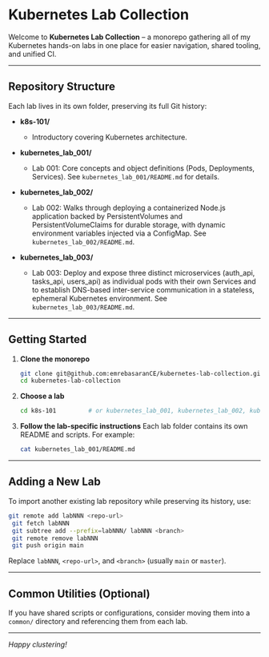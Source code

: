 # Kubernetes Lab Collection

Welcome to **Kubernetes Lab Collection** – a monorepo gathering all of my Kubernetes hands-on labs in one place for easier navigation, shared tooling, and unified CI.

---

## Repository Structure

Each lab lives in its own folder, preserving its full Git history:

* **k8s-101/**

  * Introductory covering Kubernetes architecture.

* **kubernetes\_lab\_001/**

  * Lab 001: Core concepts and object definitions (Pods, Deployments, Services). See `kubernetes_lab_001/README.md` for details.

* **kubernetes\_lab\_002/**

  * Lab 002: Walks through deploying a containerized Node.js application backed by PersistentVolumes and PersistentVolumeClaims for durable storage, with dynamic environment variables injected via a ConfigMap. See `kubernetes_lab_002/README.md`.

* **kubernetes\_lab\_003/**

  * Lab 003: Deploy and expose three distinct microservices (auth_api, tasks_api, users_api) as individual pods with their own Services and to establish DNS-based inter-service communication in a stateless, ephemeral Kubernetes environment. See `kubernetes_lab_003/README.md`.

---

## Getting Started

1. **Clone the monorepo**

   ```bash
   git clone git@github.com:emrebasaranCE/kubernetes-lab-collection.git
   cd kubernetes-lab-collection
   ```

2. **Choose a lab**

   ```bash
   cd k8s-101         # or kubernetes_lab_001, kubernetes_lab_002, kubernetes_lab_003
   ```

3. **Follow the lab-specific instructions**
   Each lab folder contains its own README and scripts. For example:

   ```bash
   cat kubernetes_lab_001/README.md
   ```

---

## Adding a New Lab

To import another existing lab repository while preserving its history, use:

```bash
git remote add labNNN <repo-url>
 git fetch labNNN
 git subtree add --prefix=labNNN/ labNNN <branch>
 git remote remove labNNN
 git push origin main
```

Replace `labNNN`, `<repo-url>`, and `<branch>` (usually `main` or `master`).

---

## Common Utilities (Optional)

If you have shared scripts or configurations, consider moving them into a `common/` directory and referencing them from each lab.

---

*Happy clustering!*
